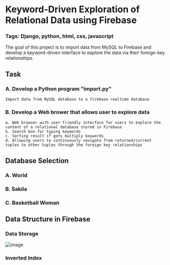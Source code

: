 # Keyword-Driven Exploration of Relational Data using Firebase

### Tags: Django, python, html, css, javascript

The goal of this project is to import data from MySQL to Firebase and develop a keyword-driven interface to explore the data via their foreign-key relationships.

## Task

### A. Develop a Python program "import.py"

    Import data from MySQL database to a firebase realtime database
   
### B. Develop a Web brower that allows user to explore data

    a. Web browser with user-friendly interface for users to explore the content of a relational database stored in Firebase
    b. Search box for typing keywords
    c. Sorting result if gets multiply keywords
    d. Allowing users to continuously navigate from returned/current tuples to other tuples through the foreign key relationships

## Database Selection

### A. World

### B. Sakila

### C. Basketball Woman


## Data Structure in Firebase

### Data Storage
![image](https://github.com/ZepeiZhao/img/blob/master/Screen%20Shot%202020-05-14%20at%206.18.20%20PM.png)
### Inverted Index


